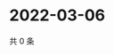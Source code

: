 # 2022-03-06

共 0 条

<!-- BEGIN WEIBO -->
<!-- 最后更新时间 Sun Mar 06 2022 14:11:18 GMT+0800 (China Standard Time) -->

<!-- END WEIBO -->
